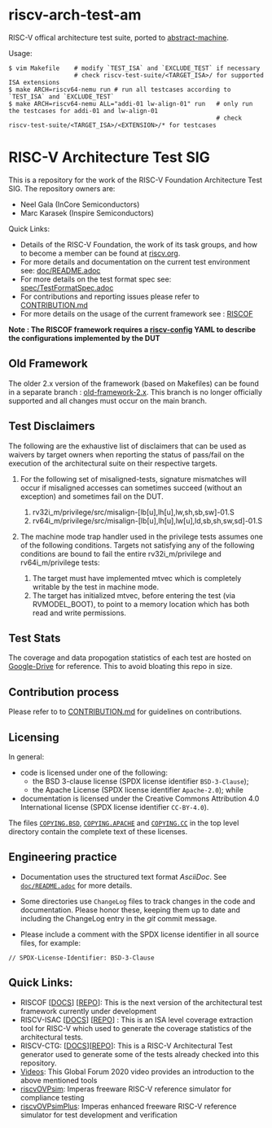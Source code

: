 # riscv-arch-test-am
RISC-V offical architecture test suite, ported to [abstract-machine](https://github.com/NJU-ProjectN/abstract-machine).

Usage:

```
$ vim Makefile    # modify `TEST_ISA` and `EXCLUDE_TEST` if necessary
                  # check riscv-test-suite/<TARGET_ISA>/ for supported ISA extensions
$ make ARCH=riscv64-nemu run # run all testcases according to `TEST_ISA` and `EXCLUDE_TEST`
$ make ARCH=riscv64-nemu ALL="addi-01 lw-align-01" run   # only run the testcases for addi-01 and lw-align-01
                                                         # check riscv-test-suite/<TARGET_ISA>/<EXTENSION>/* for testcases
```

# RISC-V Architecture Test SIG

This is a repository for the work of the RISC-V Foundation Architecture Test SIG. The repository owners are:

- Neel Gala (InCore Semiconductors)
- Marc Karasek (Inspire Semiconductors)

Quick Links:

  - Details of the RISC-V Foundation, the work of its task groups, and how to become a member can be found at [riscv.org](https://riscv.org/).
  - For more details and documentation on the current test environment see: [doc/README.adoc](doc/README.adoc)
  - For more details on the test format spec see: [spec/TestFormatSpec.adoc](spec/TestFormatSpec.adoc)
  - For contributions and reporting issues please refer to [CONTRIBUTION.md](CONTRIBUTION.md)
  - For more details on the usage of the current framework see : [RISCOF](https://riscof.readthedocs.io/)

**Note : The RISCOF framework requires a
[riscv-config](https://github.com/riscv-software-src/riscv-config) YAML to describe the
configurations implemented by the DUT**

## Old Framework

The older 2.x version of the framework (based on Makefiles) can be found in a separate branch :
[old-framework-2.x](https://github.com/riscv-non-isa/riscv-arch-test/tree/old-framework-2.x). This
branch is no longer officially supported and all changes must occur on the main branch.

## Test Disclaimers

The following are the exhaustive list of disclaimers that can be used as waivers by target owners 
when reporting the status of pass/fail on the execution of the architectural suite on their respective targets.

1. For the following set of misaligned-tests, signature mismatches will occur if misaligned accesses can sometimes succeed (without an exception) and sometimes fail on the DUT.

   1. rv32i_m/privilege/src/misalign-[lb[u],lh[u],lw,sh,sb,sw]-01.S
   2. rv64i_m/privilege/src/misalign-[lb[u],lh[u],lw[u],ld,sb,sh,sw,sd]-01.S

3. The machine mode trap handler used in the privilege tests assumes one of the following conditions. 
   Targets not satisfying any of the following conditions are bound to fail the entire 
   rv32i_m/privilege and rv64i_m/privilege tests:
   1. The target must have implemented mtvec which is completely writable by the test in machine mode.
   2. The target has initialized mtvec, before entering the test (via RVMODEL_BOOT), to point to a memory location which has both read and write permissions.

## Test Stats

The coverage and data propogation statistics of each test are hosted on
[Google-Drive](https://drive.google.com/drive/folders/1KBRy6OgxnOPTDgyfJDj0gcMi5VdMLtVo?usp=share_link) for reference. This to avoid bloating this repo in size.

## Contribution process

Please refer to to [CONTRIBUTION.md](CONTRIBUTION.md) for guidelines on contributions.

## Licensing

In general:
- code is licensed under one of the following:
  - the BSD 3-clause license (SPDX license identifier `BSD-3-Clause`);
  - the Apache License (SPDX license identifier `Apache-2.0`); while
- documentation is licensed under the Creative Commons Attribution 4.0 International license (SPDX license identifier `CC-BY-4.0`).

The files [`COPYING.BSD`](./COPYING.BSD), [`COPYING.APACHE`](./COPYING.APACHE) and [`COPYING.CC`](./COPYING.CC) in the top level directory contain the complete text of these licenses.

## Engineering practice

- Documentation uses the structured text format _AsciiDoc_.  See [`doc/README.adoc`](doc/README.adoc) for more details.

- Some directories use `ChangeLog` files to track changes in the code and documentation.  Please honor these, keeping them up to date and including the ChangeLog entry in the _git_ commit message.

- Please include a comment with the SPDX license identifier in all source files, for example:
```
// SPDX-License-Identifier: BSD-3-Clause
```

## Quick Links:

- RISCOF \[[DOCS](https://riscof.readthedocs.io/en/latest/)\] \[[REPO](https://github.com/riscv-software-src/riscof)\]: This is the next version of the architectural test framework currently under development
- RISCV-ISAC \[[DOCS](https://riscv-isac.readthedocs.io/en/latest/index.html)\] \[[REPO](https://github.com/riscv-software-src/riscv-isac)\] : This is an ISA level coverage extraction tool for RISC-V which used to generate the coverage statistics of the architectural tests.
- RISCV-CTG: \[[DOCS](https://riscv-ctg.readthedocs.io/en/latest/index.html)\]\[[REPO](https://github.com/riscv-software-src/riscv-ctg)\]: This is a RISC-V Architectural Test generator used to generate some of the tests already checked into this repository.
- [Videos](https://youtu.be/VIW1or1Oubo): This Global Forum 2020 video provides an introduction to the above mentioned tools
- [riscvOVPsim](https://github.com/riscv-ovpsim/imperas-riscv-tests): Imperas freeware RISC-V reference simulator for compliance testing
- [riscvOVPsimPlus](https://www.ovpworld.org/riscvOVPsimPlus/): Imperas enhanced freeware RISC-V reference simulator for test development and verification

